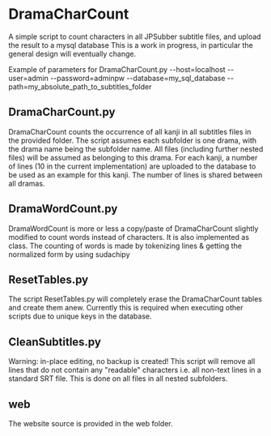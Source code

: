 # DramaCharCount
A simple script to count characters in all JPSubber subtitle files, and upload the result to a mysql database
This is a work in progress, in particular the general design will eventually change.

Example of parameters for DramaCharCount.py
--host=localhost  --user=admin --password=adminpw --database=my_sql_database --path=my_absolute_path_to_subtitles_folder

## DramaCharCount.py

DramaCharCount counts the occurrence of all kanji in all subtitles files in the provided folder. The script assumes each subfolder is one drama, with the drama name being the subfolder name. 
All files (including further nested files) will be assumed as belonging to this drama.
For each kanji, a number of lines (10 in the current implementation) are uploaded to the database to be used as an example for this kanji. The number of lines is shared between all dramas.

## DramaWordCount.py
DramaWordCount is more or less a copy/paste of DramaCharCount slightly modified to count words instead of characters. It is also implemented as class.
The counting of words is made by tokenizing lines & getting the normalized form by using sudachipy


## ResetTables.py
The script ResetTables.py will completely erase the DramaCharCount tables and create them anew. Currently this is required when executing other scripts due to unique keys in the database. 

## CleanSubtitles.py
Warning: in-place editing, no backup is created!
This script will remove all lines that do not contain any "readable" characters i.e. all non-text lines in a standard SRT file. This is done on all files in all nested subfolders.

## web
The website source is provided in the web folder.
